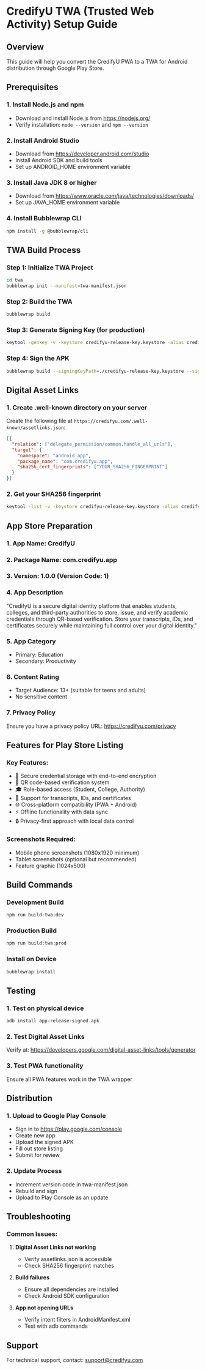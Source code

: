 # CredifyU TWA (Trusted Web Activity) Setup Guide

## Overview
This guide will help you convert the CredifyU PWA to a TWA for Android distribution through Google Play Store.

## Prerequisites

### 1. Install Node.js and npm
- Download and install Node.js from https://nodejs.org/
- Verify installation: `node --version` and `npm --version`

### 2. Install Android Studio
- Download from https://developer.android.com/studio
- Install Android SDK and build tools
- Set up ANDROID_HOME environment variable

### 3. Install Java JDK 8 or higher
- Download from https://www.oracle.com/java/technologies/downloads/
- Set up JAVA_HOME environment variable

### 4. Install Bubblewrap CLI
```bash
npm install -g @bubblewrap/cli
```

## TWA Build Process

### Step 1: Initialize TWA Project
```bash
cd twa
bubblewrap init --manifest=twa-manifest.json
```

### Step 2: Build the TWA
```bash
bubblewrap build
```

### Step 3: Generate Signing Key (for production)
```bash
keytool -genkey -v -keystore credifyu-release-key.keystore -alias credifyu-key -keyalg RSA -keysize 2048 -validity 10000
```

### Step 4: Sign the APK
```bash
bubblewrap build --signingKeyPath=./credifyu-release-key.keystore --signingKeyAlias=credifyu-key
```

## Digital Asset Links

### 1. Create .well-known directory on your server
Create the following file at `https://credifyu.com/.well-known/assetlinks.json`:

```json
[{
  "relation": ["delegate_permission/common.handle_all_urls"],
  "target": {
    "namespace": "android_app",
    "package_name": "com.credifyu.app",
    "sha256_cert_fingerprints": ["YOUR_SHA256_FINGERPRINT"]
  }
}]
```

### 2. Get your SHA256 fingerprint
```bash
keytool -list -v -keystore credifyu-release-key.keystore -alias credifyu-key
```

## App Store Preparation

### 1. App Name: CredifyU
### 2. Package Name: com.credifyu.app
### 3. Version: 1.0.0 (Version Code: 1)

### 4. App Description
"CredifyU is a secure digital identity platform that enables students, colleges, and third-party authorities to store, issue, and verify academic credentials through QR-based verification. Store your transcripts, IDs, and certificates securely while maintaining full control over your digital identity."

### 5. App Category
- Primary: Education
- Secondary: Productivity

### 6. Content Rating
- Target Audience: 13+ (suitable for teens and adults)
- No sensitive content

### 7. Privacy Policy
Ensure you have a privacy policy URL: https://credifyu.com/privacy

## Features for Play Store Listing

### Key Features:
- 🔐 Secure credential storage with end-to-end encryption
- 📱 QR code-based verification system
- 🎓 Role-based access (Student, College, Authority)
- 📄 Support for transcripts, IDs, and certificates
- 🌐 Cross-platform compatibility (PWA + Android)
- ⚡ Offline functionality with data sync
- 🔒 Privacy-first approach with local data control

### Screenshots Required:
- Mobile phone screenshots (1080x1920 minimum)
- Tablet screenshots (optional but recommended)
- Feature graphic (1024x500)

## Build Commands

### Development Build
```bash
npm run build:twa:dev
```

### Production Build
```bash
npm run build:twa:prod
```

### Install on Device
```bash
bubblewrap install
```

## Testing

### 1. Test on physical device
```bash
adb install app-release-signed.apk
```

### 2. Test Digital Asset Links
Verify at: https://developers.google.com/digital-asset-links/tools/generator

### 3. Test PWA functionality
Ensure all PWA features work in the TWA wrapper

## Distribution

### 1. Upload to Google Play Console
- Sign in to https://play.google.com/console
- Create new app
- Upload the signed APK
- Fill out store listing
- Submit for review

### 2. Update Process
- Increment version code in twa-manifest.json
- Rebuild and sign
- Upload to Play Console as an update

## Troubleshooting

### Common Issues:
1. **Digital Asset Links not working**
   - Verify assetlinks.json is accessible
   - Check SHA256 fingerprint matches

2. **Build failures**
   - Ensure all dependencies are installed
   - Check Android SDK configuration

3. **App not opening URLs**
   - Verify intent filters in AndroidManifest.xml
   - Test with adb commands

## Support
For technical support, contact: support@credifyu.com

